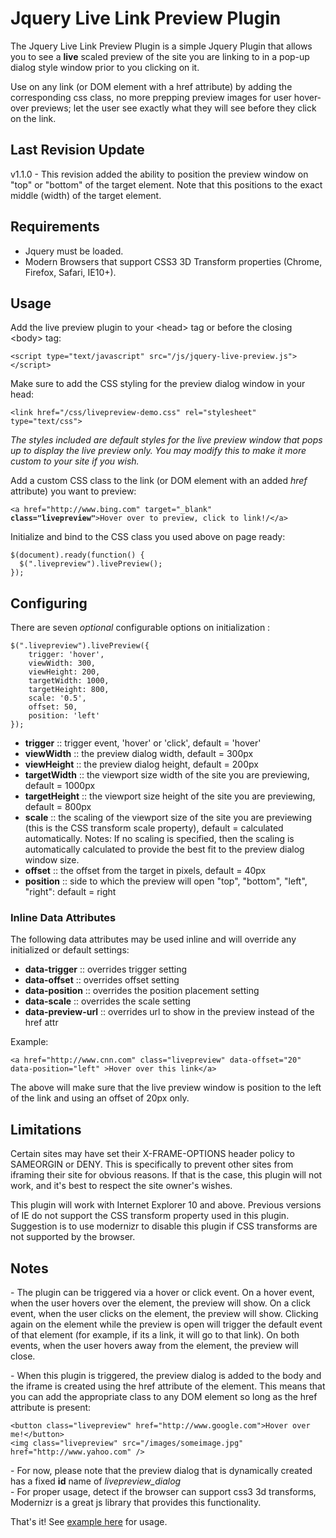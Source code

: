 <h1>Jquery Live Link Preview Plugin</h1>

<p>The Jquery Live Link Preview Plugin is a simple Jquery Plugin that allows you to see a <strong>live</strong> scaled preview of the site you are linking to in a pop-up dialog style window prior to you clicking on it. </p>
<p>Use on any link (or DOM element with a href attribute) by adding the corresponding css class, no more prepping preview images for user hover-over previews; let the user see exactly what they will see before they click on the link.</p>

<h2>Last Revision Update</h2>
<p>v1.1.0 - This revision added the ability to position the preview window on "top" or "bottom" of the target element.  Note that this positions to the exact middle (width) of the target element.</p> 

<h2>Requirements</h2>
<ul>
    <li>Jquery must be loaded.</li>
    <li>Modern Browsers that support CSS3 3D Transform properties (Chrome, Firefox, Safari, IE10+).</li>
</ul>


<h2>Usage</h2>
<p>Add the live preview plugin to your &#60;head&#62; tag or before the closing &#60;body&#62; tag:</p>
<pre><code>&#60;script type="text/javascript" src="/js/jquery-live-preview.js"&#62;&#60;/script&#62;
</code></pre>
<p>Make sure to add the CSS styling for the preview dialog window in your head:</p>
<pre><code>&#60;link href="/css/livepreview-demo.css" rel="stylesheet" type="text/css"&#62;
</code></pre>
<p><em>The styles included are default styles for the live preview window that pops up to display the live preview only.  You may modify this to make it more custom to your site if you wish.</em></p>
<p>Add a custom CSS class to the link (or DOM element with an added <i>href</i> attribute) you want to preview:</p>
<pre><code>&#60;a href="http://www.bing.com" target="_blank" <strong>class="livepreview"</strong>&#62;Hover over to preview, click to link!/&#60;/a&#62;</code></pre>
<p>Initialize and bind to the CSS class you used above on page ready:</p>
<pre><code>$(document).ready(function() { 
  $(".livepreview").livePreview();
});
</code></pre>

<h2>Configuring</h2>
<p>There are seven <i>optional</i> configurable options on initialization :</p>
<pre><code>$(".livepreview").livePreview({
    trigger: 'hover',
    viewWidth: 300,  
    viewHeight: 200,  
    targetWidth: 1000,  
    targetHeight: 800,  
    scale: '0.5', 
    offset: 50,
    position: 'left'
});</code></pre>
<ul>
    <li><strong>trigger</strong> :: trigger event, 'hover' or 'click', default = 'hover'</li>
    <li><strong>viewWidth</strong> :: the preview dialog width,  default = 300px</li>
    <li><strong>viewHeight</strong> :: the preview dialog height,  default = 200px</li>
    <li><strong>targetWidth</strong> :: the viewport size width of the site you are previewing, default = 1000px</li>
    <li><strong>targetHeight</strong> :: the viewport size height of the site you are previewing, default = 800px</li>
    <li><strong>scale</strong> :: the scaling of the viewport size of the site you are previewing (this is the CSS transform scale property),  default = calculated automatically. Notes: If no scaling is specified, then the scaling is automatically calculated to provide the best fit to the preview dialog window size.</li>
    <li><strong>offset</strong> :: the offset from the target in pixels, default = 40px</li>
    <li><strong>position</strong> :: side to which the preview will open "top", "bottom", "left", "right": default = right</li>
</ul>

<h3>Inline Data Attributes</h3>
<p>The following data attributes may be used inline and will override any initialized or default settings:</p>
<ul>
    <li><strong>data-trigger</strong> :: overrides trigger setting</li>
    <li><strong>data-offset</strong> :: overrides offset setting</li>
    <li><strong>data-position</strong> :: overrides the position placement setting</li>
    <li><strong>data-scale</strong> :: overrides the scale setting</li>
    <li><strong>data-preview-url</strong> :: overrides url to show in the preview instead of the href attr</li>
</ul>
<p>Example:</p>
<pre><code>&#60;a href="http://www.cnn.com" class="livepreview" data-offset="20" data-position="left" &#62;Hover over this link&#60;/a&#62;</pre></code>
<p>The above will make sure that the live preview window is position to the left of the link and using an offset of 20px only.</p>
<h2>Limitations</h2>
<p>Certain sites may have set their X-FRAME-OPTIONS header policy to SAMEORGIN or DENY.  This is specifically to prevent other sites from iframing their site for obvious reasons.  If that is the case, this plugin will not work, and it's best to respect the site owner's wishes. </p>
<p>This plugin will work with Internet Explorer 10 and above.  Previous versions of IE do not support the CSS transform property used in this plugin. Suggestion is to use modernizr to disable this plugin if CSS transforms are not supported by the browser.</p>
<h2>Notes</h2>
<p>- The plugin can be triggered via a hover or click event.  On a hover event, when the user hovers over the element, the preview will show.  On a click event, when the user clicks on the element, the preview will show. Clicking again on the element while the preview is open will trigger the default event of that element (for example, if its a link, it will go to that link).  On both events, when the user hovers away from the element, the preview will close.
<p>- When this plugin is triggered, the preview dialog is added to the body and the iframe is created using the href attribute of the element.  This means that you can add the appropriate class to any DOM element so long as the href attribute is present:</p>
<pre><code>&lt;button class="livepreview" href="http://www.google.com"&gt;Hover over me!&lt;/button&gt;
&lt;img class="livepreview" src="/images/someimage.jpg" href="http://www.yahoo.com" /&gt;</code></pre>
<p>- For now, please note that the preview dialog that is dynamically created has a fixed <strong>id</strong> name of <i>livepreview_dialog</i><br/>
- For proper usage, detect if the browser can support css3 3d transforms, Modernizr is a great js library that provides this functionality.</p>
<p>That's it! See <a href="http://www.ampedupdesigns.com/blog/show?bid=49">example here</a> for usage.</p>

